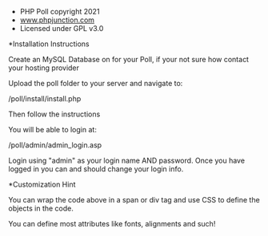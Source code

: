 * PHP Poll copyright 2021
* www.phpjunction.com
* Licensed under GPL v3.0 



*Installation Instructions

Create an MySQL Database on for your Poll, if your not sure how contact your hosting provider

Upload the poll folder to your server and navigate to:

/poll/install/install.php

Then follow the instructions

You will be able to login at:

/poll/admin/admin_login.asp

Login using "admin" as your login name AND password. 
Once you have logged in you can and should change your login info.
	
<?php include "/poll/poll.php" ?>
		 
*Customization Hint

You can wrap the code above in a span or div tag and use CSS to define the objects in the code.

You can define most attributes like fonts, alignments and such!
